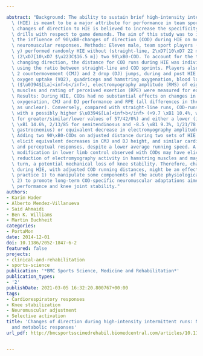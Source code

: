 ---
abstract: "Background: The ability to sustain brief high-intensity intermittent efforts\
  \ (HIE) is meant to be a major attribute for performance in team sports. Adding\
  \ changes of direction to HIE is believed to increase the specificity of training\
  \ drills with respect to game demands. The aim of this study was to investigate\
  \ the influence of 90\xB0-changes of direction (COD) during HIE on metabolic and\
  \ neuromuscular responses. Methods: Eleven male, team sport players (30.5 \xB1 3.6\
  \ y) performed randomly HIE without (straight-line, 2\xD7[10\xD7 22 m]) or with\
  \ (2\xD7[10\xD7 $\u223C$16.5 m]) two 90\xB0-COD. To account for the time lost while\
  \ changing direction, the distance for COD runs during HIE was individually adjusted\
  \ using the ratio between straight-line and COD sprints. Players also performed\
  \ 2 countermovement (CMJ) and 2 drop (DJ) jumps, during and post HIE. Pulmonary\
  \ oxygen uptake (VO2), quadriceps and hamstring oxygenation, blood lactate concentration\
  \ ($\u0394$[La]<inf>b</inf>), electromyography amplitude (RMS) of eight lower limb\
  \ muscles and rating of perceived exertion (RPE) were measured for each condition.\
  \ Results: During HIE, CODs had no substantial effects on changes in VO<inf>2</inf>,\
  \ oxygenation, CMJ and DJ performance and RPE (all differences in the changes rated\
  \ as unclear). Conversely, compared with straight-line runs, COD-runs were associated\
  \ with a possibly higher $\u0394$[La]<inf>b</inf> (+9.7 \xB1 10.4%, with chances\
  \ for greater/similar/lower values of 57/42/0%) and either a lower (i.e., -11.9\
  \ \xB1 14.6%, 2/13/85 for semitendinosus and -8.5 \xB1 9.3%, 1/21/78 for lateral\
  \ gastrocnemius) or equivalent decrease in electromyography amplitude. Conclusion:\
  \ Adding two 90\xB0-CODs on adjusted distance during two sets of HIE is likely to\
  \ elicit equivalent decreases in CMJ and DJ height, and similar cardiorespiratory\
  \ and perceptual responses, despite a lower average running speed. A fatigue-induced\
  \ modification in lower limb control observed with CODs may have elicited a selective\
  \ reduction of electromyography activity in hamstring muscles and may induce, in\
  \ turn, a potential mechanical loss of knee stability. Therefore, changing direction\
  \ during HIE, with adjusted COD running distances, might be an effective training\
  \ practice 1) to manipulate some components of the acute physiological load of HIE,\
  \ 2) to promote long-term COD-specific neuromuscular adaptations aimed at improving\
  \ performance and knee joint stability."
authors:
- Karim Hader
- Alberto Mendez-Villanueva
- Said Ahmaidi
- Ben K. Williams
- Martin Buchheit
categories:
- PortaMon
date: 2014-12-01
doi: 10.1186/2052-1847-6-2
featured: false
projects:
- clinical-and-rehabilitation
- sports-science
publication: '*BMC Sports Science, Medicine and Rehabilitation*'
publication_types:
- '2'
publishDate: 2021-03-05 16:32:20.800767+00:00
tags:
- Cardiorespiratory responses
- Knee stabilization
- Neuromuscular adjustment
- Selective activation
title: 'Changes of direction during high-intensity intermittent runs: Neuromuscular
  and metabolic responses'
url_pdf: http://bmcsportsscimedrehabil.biomedcentral.com/articles/10.1186/2052-1847-6-2

---
